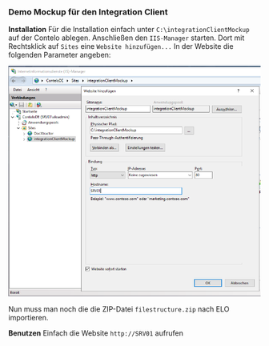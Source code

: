 ### Demo Mockup für den Integration Client


**Installation**
Für die Installation einfach unter `C:\integrationClientMockup` auf der Contelo ablegen. 
Anschließen den `IIS-Manager` starten. Dort mit Rechtsklick auf `Sites` eine `Website hinzufügen...`
In der Website die folgenden Parameter angeben: 

![Daten für Website](assets/img/doku_1.png?raw=true "Screenshot")

Nun muss man noch die die ZIP-Datei `filestructure.zip` nach ELO importieren. 

**Benutzen**
Einfach die Website `http://SRV01` aufrufen 